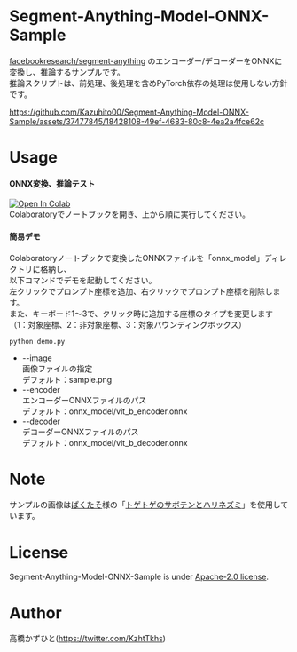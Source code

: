 # Segment-Anything-Model-ONNX-Sample
[facebookresearch/segment-anything](https://github.com/facebookresearch/segment-anything) のエンコーダー/デコーダーをONNXに変換し、推論するサンプルです。<br>
推論スクリプトは、前処理、後処理を含めPyTorch依存の処理は使用しない方針です。

https://github.com/Kazuhito00/Segment-Anything-Model-ONNX-Sample/assets/37477845/18428108-49ef-4683-80c8-4ea2a4fce62c

# Usage
#### ONNX変換、推論テスト
[![Open In Colab](https://colab.research.google.com/assets/colab-badge.svg)](https://colab.research.google.com/github/Kazuhito00/Segment-Anything-Model-ONNX-Sample/blob/main/Segment-Anything-Model-ONNX.ipynb)<br>
Colaboratoryでノートブックを開き、上から順に実行してください。<br>

#### 簡易デモ
Colaboratoryノートブックで変換したONNXファイルを「onnx_model」ディレクトリに格納し、<br>
以下コマンドでデモを起動してください。<br>
左クリックでプロンプト座標を追加、右クリックでプロンプト座標を削除します。<br>
また、キーボード1～3で、クリック時に追加する座標のタイプを変更します（1：対象座標、2：非対象座標、3：対象バウンディングボックス）
```
python demo.py
```
* --image<br>
画像ファイルの指定<br>
デフォルト：sample.png
* --encoder<br>
エンコーダーONNXファイルのパス<br>
デフォルト：onnx_model/vit_b_encoder.onnx
* --decoder<br>
デコーダーONNXファイルのパス<br>
デフォルト：onnx_model/vit_b_decoder.onnx

# Note
サンプルの画像は[ぱくたそ](https://www.pakutaso.com/)様の「[トゲトゲのサボテンとハリネズミ](https://www.pakutaso.com/20190257050post-19488.html)」を使用しています。

# License 
Segment-Anything-Model-ONNX-Sample is under [Apache-2.0 license](LICENSE).

# Author
高橋かずひと(https://twitter.com/KzhtTkhs)
